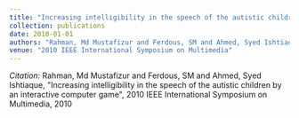 ```yaml
---
title: "Increasing intelligibility in the speech of the autistic children by an interactive computer game"
collection: publications
date: 2010-01-01
authors: "Rahman, Md Mustafizur and Ferdous, SM and Ahmed, Syed Ishtiaque"
venue: "2010 IEEE International Symposium on Multimedia"
---
```

*Citation:* Rahman, Md Mustafizur and Ferdous, SM and Ahmed, Syed Ishtiaque, "Increasing intelligibility in the speech of the autistic children by an interactive computer game", 2010 IEEE International Symposium on Multimedia, 2010

